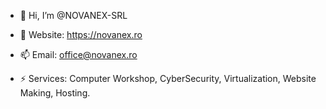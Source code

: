 - 👋 Hi, I’m @NOVANEX-SRL
  
- 👀 Website: https://novanex.ro 
- 📫 Email: office@novanex.ro 

- ⚡ Services: Computer Workshop, CyberSecurity, Virtualization, Website Making, Hosting.
